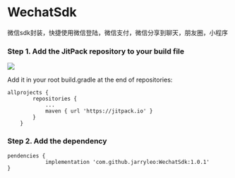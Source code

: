 # WechatSdk
微信sdk封装，快捷使用微信登陆，微信支付，微信分享到聊天，朋友圈，小程序

### Step 1. Add the JitPack repository to your build file

[![](https://jitpack.io/v/jarryleo/WechatSdk.svg)](https://jitpack.io/#jarryleo/WechatSdk)

Add it in your root build.gradle at the end of repositories:
```
allprojects {
		repositories {
			...
			maven { url 'https://jitpack.io' }
		}
	}
```
### Step 2. Add the dependency
```
pendencies {
	        implementation 'com.github.jarryleo:WechatSdk:1.0.1'
}
```
